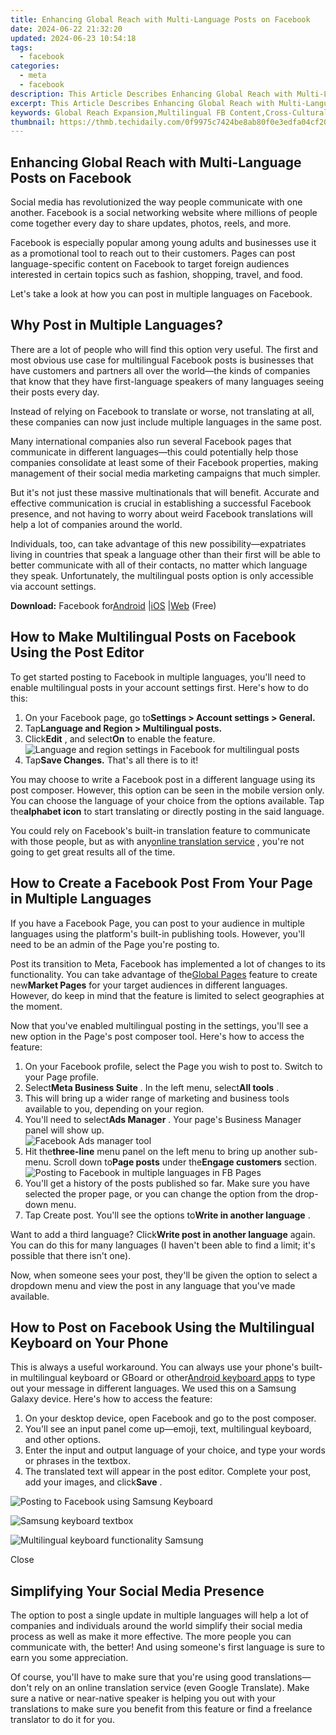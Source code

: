 ```yaml
---
title: Enhancing Global Reach with Multi-Language Posts on Facebook
date: 2024-06-22 21:32:20
updated: 2024-06-23 10:54:18
tags:
  - facebook
categories:
  - meta
  - facebook
description: This Article Describes Enhancing Global Reach with Multi-Language Posts on Facebook
excerpt: This Article Describes Enhancing Global Reach with Multi-Language Posts on Facebook
keywords: Global Reach Expansion,Multilingual FB Content,Cross-Cultural Social Media,International Audience Growth,Diverse Language Strategies,Facebook Global Marketing,Engaging Worldwide Users
thumbnail: https://thmb.techidaily.com/0f9975c7424be8ab80f0e3edfa04cf204d756fbbde35db8886dbe8cbc049b368.jpg
---
```


## Enhancing Global Reach with Multi-Language Posts on Facebook

 Social media has revolutionized the way people communicate with one another. Facebook is a social networking website where millions of people come together every day to share updates, photos, reels, and more.

 Facebook is especially popular among young adults and businesses use it as a promotional tool to reach out to their customers. Pages can post language-specific content on Facebook to target foreign audiences interested in certain topics such as fashion, shopping, travel, and food.

 Let's take a look at how you can post in multiple languages on Facebook.

## Why Post in Multiple Languages?

 There are a lot of people who will find this option very useful. The first and most obvious use case for multilingual Facebook posts is businesses that have customers and partners all over the world—the kinds of companies that know that they have first-language speakers of many languages seeing their posts every day.

 Instead of relying on Facebook to translate or worse, not translating at all, these companies can now just include multiple languages in the same post.

 Many international companies also run several Facebook pages that communicate in different languages—this could potentially help those companies consolidate at least some of their Facebook properties, making management of their social media marketing campaigns that much simpler.

 But it's not just these massive multinationals that will benefit. Accurate and effective communication is crucial in establishing a successful Facebook presence, and not having to worry about weird Facebook translations will help a lot of companies around the world.

 Individuals, too, can take advantage of this new possibility—expatriates living in countries that speak a language other than their first will be able to better communicate with all of their contacts, no matter which language they speak. Unfortunately, the multilingual posts option is only accessible via account settings.

**Download:** Facebook for[Android](https://www.anrdoezrs.net/links/7251228/type/dlg/sid/UUmuoUeUpU50502/https://play.google.com/store/apps/details?id=com.facebook.katana&hl=en%5FIN&gl=US) |[iOS](https://apps.apple.com/us/app/facebook/id284882215) |[Web](https://www.facebook.com/) (Free)

## How to Make Multilingual Posts on Facebook Using the Post Editor

 To get started posting to Facebook in multiple languages, you'll need to enable multilingual posts in your account settings first. Here's how to do this:

1. On your Facebook page, go to**Settings > Account settings > General.**
2. Tap**Language and Region > Multilingual posts.**
3. Click**Edit** , and select**On** to enable the feature.  
![Language and region settings in Facebook for multilingual posts](https://static1.makeuseofimages.com/wordpress/wp-content/uploads/2023/01/screenshot-2023-01-14-13-41-17-1.jpg)
4. Tap**Save Changes.** That's all there is to it!

 You may choose to write a Facebook post in a different language using its post composer. However, this option can be seen in the mobile version only. You can choose the language of your choice from the options available. Tap the**alphabet icon** to start translating or directly posting in the said language.

 You could rely on Facebook's built-in translation feature to communicate with those people, but as with any[online translation service](https://www.makeuseof.com/tag/forget-google-translate-3-ways-get-accurate-quick-translation/) , you're not going to get great results all of the time.

## How to Create a Facebook Post From Your Page in Multiple Languages

 If you have a Facebook Page, you can post to your audience in multiple languages using the platform's built-in publishing tools. However, you'll need to be an admin of the Page you're posting to.

 Post its transition to Meta, Facebook has implemented a lot of changes to its functionality. You can take advantage of the[Global Pages](https://www.facebook.com/business/help/905034079579176) feature to create new**Market Pages** for your target audiences in different languages. However, do keep in mind that the feature is limited to select geographies at the moment.

 Now that you've enabled multilingual posting in the settings, you'll see a new option in the Page's post composer tool. Here's how to access the feature:

1. On your Facebook profile, select the Page you wish to post to. Switch to your Page profile.
2. Select**Meta Business Suite** . In the left menu, select**All tools** .
3. This will bring up a wider range of marketing and business tools available to you, depending on your region.
4. You'll need to select**Ads Manager** . Your page's Business Manager panel will show up.  
![Facebook Ads manager tool](https://static1.makeuseofimages.com/wordpress/wp-content/uploads/2023/01/screenshot-2023-01-14-10-36-39-1.png)
5. Hit the**three-line** menu panel on the left menu to bring up another sub-menu. Scroll down to**Page posts** under the**Engage customers** section.  
![Posting to Facebook in multiple languages in FB Pages](https://static1.makeuseofimages.com/wordpress/wp-content/uploads/2023/01/screenshot-2023-01-14-10-29-50.jpg)
6. You'll get a history of the posts published so far. Make sure you have selected the proper page, or you can change the option from the drop-down menu.
7. Tap Create post. You'll see the options to**Write in another language** .

 Want to add a third language? Click**Write post in another language** again. You can do this for many languages (I haven't been able to find a limit; it's possible that there isn't one).

 Now, when someone sees your post, they'll be given the option to select a dropdown menu and view the post in any language that you've made available.

## How to Post on Facebook Using the Multilingual Keyboard on Your Phone

 This is always a useful workaround. You can always use your phone's built-in multilingual keyboard or GBoard or other[Android keyboard apps](https://www.makeuseof.com/android-apps-keyboard-themes-change-fonts/) to type out your message in different languages. We used this on a Samsung Galaxy device. Here's how to access the feature:

1. On your desktop device, open Facebook and go to the post composer.
2. You'll see an input panel come up—emoji, text, multilingual keyboard, and other options.
3. Enter the input and output language of your choice, and type your words or phrases in the textbox.
4. The translated text will appear in the post editor. Complete your post, add your images, and click**Save** .

![Posting to Facebook using Samsung Keyboard](https://static1.makeuseofimages.com/wordpress/wp-content/uploads/2023/01/samsung-keyboard3.jpg)

![Samsung keyboard textbox](https://static1.makeuseofimages.com/wordpress/wp-content/uploads/2023/01/samsung-keyboard34.jpg)

![Multilingual keyboard functionality Samsung](https://static1.makeuseofimages.com/wordpress/wp-content/uploads/2023/01/samsung-keyboard346.jpg)

Close

## Simplifying Your Social Media Presence

 The option to post a single update in multiple languages will help a lot of companies and individuals around the world simplify their social media process as well as make it more effective. The more people you can communicate with, the better! And using someone's first language is sure to earn you some appreciation.

 Of course, you'll have to make sure that you're using good translations—don't rely on an online translation service (even Google Translate). Make sure a native or near-native speaker is helping you out with your translations to make sure you benefit from this feature or find a freelance translator to do it for you.


<ins class="adsbygoogle"
     style="display:block"
     data-ad-format="autorelaxed"
     data-ad-client="ca-pub-7571918770474297"
     data-ad-slot="1223367746"></ins>



<ins class="adsbygoogle"
     style="display:block"
     data-ad-client="ca-pub-7571918770474297"
     data-ad-slot="8358498916"
     data-ad-format="auto"
     data-full-width-responsive="true"></ins>
